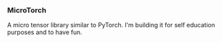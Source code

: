 ### MicroTorch
A micro tensor library similar to PyTorch. I'm building it for self education purposes and to have fun.